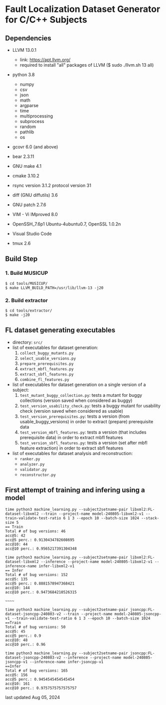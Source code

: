 # Fault Localization Dataset Generator for C/C++ Subjects

## Dependencies
* LLVM 13.0.1
  * link: https://apt.llvm.org/
  * required to install "all" packages of LLVM ($ sudo ./llvm.sh 13 all)

* python 3.8
  * numpy
  * csv
  * json
  * math
  * argparse
  * time
  * multiprocessing
  * subprocess
  * random
  * pathlib
  * os
* gcovr 6.0 (and above)
* bear 2.3.11
* GNU make 4.1
* cmake 3.10.2

* rsync  version 3.1.2  protocol version 31
* diff (GNU diffutils) 3.6
* GNU patch 2.7.6

* VIM - Vi IMproved 8.0
* OpenSSH_7.6p1 Ubuntu-4ubuntu0.7, OpenSSL 1.0.2n
* Visual Studio Code
* tmux 2.6

## Build Step
### 1. Build MUSICUP
```
$ cd tools/MUSICUP/
$ make LLVM_BUILD_PATH=/usr/lib/llvm-13 -j20
```

### 2. Build extractor
```
$ cd tools/extractor/
$ make -j20
```

## FL dataset generating executables
* directory: ``src/``
* list of executables for dataset generation:
  1. ``collect_buggy_mutants.py``                                                                                                  
  2. ``select_usable_versions.py``
  3. ``prepare_prerequisites.py``
  4. ``extract_mbfl_features.py``
  5. ``extract_sbfl_features.py``
  6. ``combine_fl_features.py``
* list of executables for dataset generation on a single version of a subject:
  1. ``test_mutant_buggy_collection.py``: tests a mutant for buggy collections (version saved when considered as buggy)
  2. ``test_version_usability_check.py``: tests a buggy mutant for usability check (version saved when considered as usable)
  3. ``test_version_prerequisites.py``: tests a version (from usable_buggy_versions) in order to extract (prepare) prerequisite data
  4. ``test_version_mbfl_features.py``: tests a version (that includes prerequisite data) in order to extract mbfl features
  5. ``test_version_sbfl_features.py``: tests a version (set after mbfl feature extraction) in order to extract sbfl features
* list of executables for dataset analysis and reconstruction:
  * ``ranker.py``
  * ``analyzer.py``
  * ``validator.py``
  * ``reconstructor.py``

## First attempt of training and infering using a model
```
time python3 machine_learning.py --subject2setname-pair libxml2:FL-dataset-libxml2 --train --project-name model-240805-libxml2-v1 --train-validate-test-ratio 6 1 3 --epoch 10 --batch-size 1024 --stack-size 5
== Train
Total # of bug versions: 46
acc@5: 42
acc@5 perc.: 0.9130434782608695
acc@10: 44
acc@10 perc.: 0.9565217391304348

time python3 machine_learning.py --subject2setname-pair libxml2:FL-dataset-libxml2 --inference --project-name model-240805-libxml2-v1 --inference-name infer-libxml2-v1
== Infer
Total # of bug versions: 152
acc@5: 135
acc@5 perc.: 0.8881578947368421
acc@10: 144
acc@10 perc.: 0.9473684210526315

~~~~

time python3 machine_learning.py --subject2setname-pair jsoncpp:FL-dataset-jsoncpp-240803-v2 --train --project-name model-240805-jsoncpp-v1 --train-validate-test-ratio 6 1 3 --epoch 10 --batch-size 1024
==Train
Total # of bug versions: 50
acc@5: 45
acc@5 perc.: 0.9
acc@10: 48
acc@10 perc.: 0.96

time python3 machine_learning.py --subject2setname-pair jsoncpp:FL-dataset-jsoncpp-240803-v2 --inference --project-name model-240805-jsoncpp-v1 --inference-name infer-jsoncpp-v1
==Infer
Total # of bug versions: 165
acc@5: 156
acc@5 perc.: 0.9454545454545454
acc@10: 161
acc@10 perc.: 0.9757575757575757

```

last updated Aug 05, 2024
